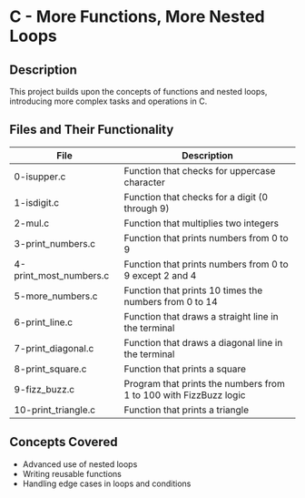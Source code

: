 # C - More Functions, More Nested Loops

## Description
This project builds upon the concepts of functions and nested loops, introducing more complex tasks and operations in C.

## Files and Their Functionality

| File | Description |
| ---- | ----------- |
| 0-isupper.c | Function that checks for uppercase character |
| 1-isdigit.c | Function that checks for a digit (0 through 9) |
| 2-mul.c | Function that multiplies two integers |
| 3-print_numbers.c | Function that prints numbers from 0 to 9 |
| 4-print_most_numbers.c | Function that prints numbers from 0 to 9 except 2 and 4 |
| 5-more_numbers.c | Function that prints 10 times the numbers from 0 to 14 |
| 6-print_line.c | Function that draws a straight line in the terminal |
| 7-print_diagonal.c | Function that draws a diagonal line in the terminal |
| 8-print_square.c | Function that prints a square |
| 9-fizz_buzz.c | Program that prints the numbers from 1 to 100 with FizzBuzz logic |
| 10-print_triangle.c | Function that prints a triangle |

## Concepts Covered
- Advanced use of nested loops
- Writing reusable functions
- Handling edge cases in loops and conditions
